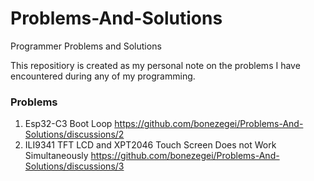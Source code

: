 # Problems-And-Solutions
Programmer Problems and Solutions

This repositiory is created as my personal note on the problems I have encountered during any of my programming.

### Problems 
1. Esp32-C3 Boot Loop https://github.com/bonezegei/Problems-And-Solutions/discussions/2
2. ILI9341 TFT LCD and XPT2046 Touch Screen Does not Work Simultaneously https://github.com/bonezegei/Problems-And-Solutions/discussions/3
